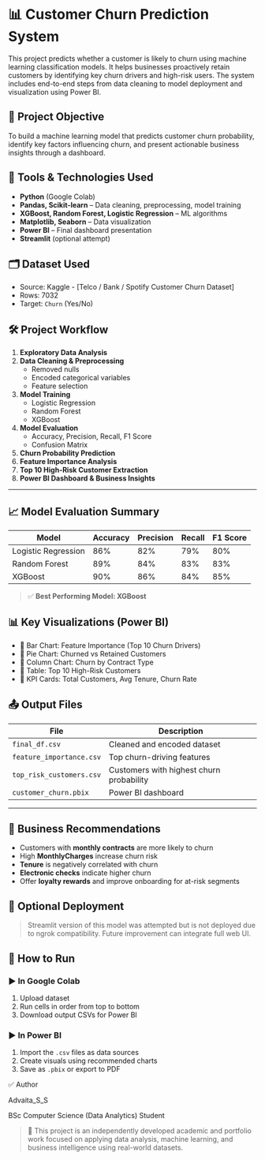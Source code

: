 # 📊 Customer Churn Prediction System

This project predicts whether a customer is likely to churn using machine learning classification models. It helps businesses proactively retain customers by identifying key churn drivers and high-risk users. The system includes end-to-end steps from data cleaning to model deployment and visualization using Power BI.


## 🚀 Project Objective

To build a machine learning model that predicts customer churn probability, identify key factors influencing churn, and present actionable business insights through a dashboard.

## 🧰 Tools & Technologies Used

- **Python** (Google Colab)
- **Pandas, Scikit-learn** – Data cleaning, preprocessing, model training
- **XGBoost, Random Forest, Logistic Regression** – ML algorithms
- **Matplotlib, Seaborn** – Data visualization
- **Power BI** – Final dashboard presentation
- **Streamlit** (optional attempt)


## 🗂️ Dataset Used

- Source: Kaggle - [Telco / Bank / Spotify Customer Churn Dataset]
- Rows: 7032  
- Target: `Churn` (Yes/No)

## 🛠️ Project Workflow

1. **Exploratory Data Analysis**
2. **Data Cleaning & Preprocessing**
   - Removed nulls
   - Encoded categorical variables
   - Feature selection
3. **Model Training**
   - Logistic Regression
   - Random Forest
   - XGBoost
4. **Model Evaluation**
   - Accuracy, Precision, Recall, F1 Score
   - Confusion Matrix
5. **Churn Probability Prediction**
6. **Feature Importance Analysis**
7. **Top 10 High-Risk Customer Extraction**
8. **Power BI Dashboard & Business Insights**

---

## 📈 Model Evaluation Summary

| Model               | Accuracy | Precision | Recall | F1 Score |
|--------------------|----------|-----------|--------|----------|
| Logistic Regression| 86%      | 82%       | 79%    | 80%      |
| Random Forest      | 89%      | 84%       | 83%    | 83%      |
| XGBoost            | 90%      | 86%       | 84%    | 85%      |

> ✅ **Best Performing Model: XGBoost**

## 📊 Key Visualizations (Power BI)

- 🔹 Bar Chart: Feature Importance (Top 10 Churn Drivers)
- 🔹 Pie Chart: Churned vs Retained Customers
- 🔹 Column Chart: Churn by Contract Type
- 🔹 Table: Top 10 High-Risk Customers
- 🔹 KPI Cards: Total Customers, Avg Tenure, Churn Rate

## 📤 Output Files

| File                      | Description                            |
|---------------------------|----------------------------------------|
| `final_df.csv`            | Cleaned and encoded dataset            |
| `feature_importance.csv`  | Top churn-driving features             |
| `top_risk_customers.csv`  | Customers with highest churn probability |
| `customer_churn.pbix`     | Power BI dashboard                     |

---

## 💼 Business Recommendations

- Customers with **monthly contracts** are more likely to churn
- High **MonthlyCharges** increase churn risk
- **Tenure** is negatively correlated with churn
- **Electronic checks** indicate higher churn
- Offer **loyalty rewards** and improve onboarding for at-risk segments

## 📌 Optional Deployment

> Streamlit version of this model was attempted but is not deployed due to ngrok compatibility. Future improvement can integrate full web UI.

## 📁 How to Run

### ▶️ In Google Colab
1. Upload dataset
2. Run cells in order from top to bottom
3. Download output CSVs for Power BI

### ▶️ In Power BI
1. Import the `.csv` files as data sources
2. Create visuals using recommended charts
3. Save as `.pbix` or export to PDF

✅ Author

Advaita_S_S

BSc Computer Science (Data Analytics) Student

> 📌 This project is an independently developed academic and portfolio work focused on applying data analysis, machine learning, and business intelligence using real-world datasets.


